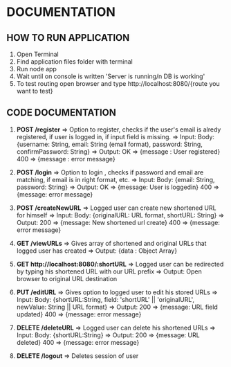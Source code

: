 # DOCUMENTATION

## HOW TO RUN APPLICATION
1. Open Terminal
2. Find application files folder with terminal
3. Run node app
4. Wait until on console is written 'Server is running/n DB is working'
5. To test routing open browser and type http://localhost:8080/{route you want to test}

## CODE DOCUMENTATION

1. **POST /register** 
    => Option to register, checks if the user's email is alredy registered, if user is logged in, if input field is missing.
    => Input: Body: {username: String, email: String (email format), password: String, confirmPassword: String}
    => Output:  OK => {message : User registered}
                400 => {message : error message}
2. **POST /login**
    => Option to login , checks if password and email are matching, if email is in right format, etc.
    => Input: Body: {email: String, password: String}
    => Output:  OK => {message: User is loggedin}
                400 => {message: error message}

3. **POST /createNewURL**
    => Logged user can create new shortened URL for himself
    => Input: Body: {originalURL: URL format, shortURL: String}
    => Output:  200 => {message: New shortened url create}
                400 => {message: error message}

4. **GET /viewURLs**
    => Gives array of shortened and original URLs that logged user has created 
    => Output: {data : Object Array}

5. **GET http://localhost:8080/:shortURL**
    => Logged user can be redirected by typing his shortened URL with our URL prefix
    => Output: Open browser to original URL destination

6. **PUT /editURL**
    => Gives option to logged user to edit his stored URLs
    => Input: Body: {shortURL:String, field: 'shortURL' || 'originalURL', newValue: String || URL format}
    => Output:  200 => {message: URL field updated}
                400 => {message: error message}

7. **DELETE /deleteURL**
    => Logged user can delete his shortened URLs
    => Input: Body: {shortURL:String}
    => Output:  200 => {message: URL deleted}
                400 => {message: error message}

8. **DELETE /logout**
    => Deletes session of user 

